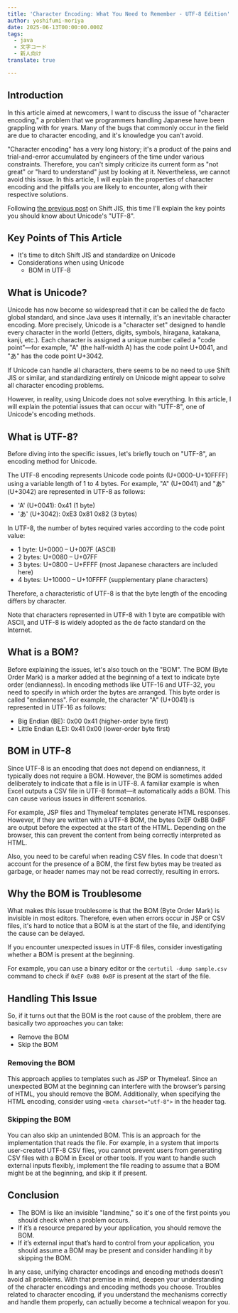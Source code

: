 ```yaml
---
title: 'Character Encoding: What You Need to Remember - UTF-8 Edition'
author: yoshifumi-moriya
date: 2025-06-13T00:00:00.000Z
tags:
  - java
  - 文字コード
  - 新人向け
translate: true

---
```


## Introduction

In this article aimed at newcomers, I want to discuss the issue of "character encoding," a problem that we programmers handling Japanese have been grappling with for years. Many of the bugs that commonly occur in the field are due to character encoding, and it's knowledge you can't avoid.

"Character encoding" has a very long history; it's a product of the pains and trial-and-error accumulated by engineers of the time under various constraints. Therefore, you can't simply criticize its current form as "not great" or "hard to understand" just by looking at it. Nevertheless, we cannot avoid this issue. In this article, I will explain the properties of character encoding and the pitfalls you are likely to encounter, along with their respective solutions.

Following [the previous post](/blogs/2024/06/16/moji-code1/) on Shift JIS, this time I'll explain the key points you should know about Unicode's "UTF-8".

## Key Points of This Article

* It's time to ditch Shift JIS and standardize on Unicode
* Considerations when using Unicode
  * BOM in UTF-8

## What is Unicode?

Unicode has now become so widespread that it can be called the de facto global standard, and since Java uses it internally, it's an inevitable character encoding. More precisely, Unicode is a "character set" designed to handle every character in the world (letters, digits, symbols, hiragana, katakana, kanji, etc.). Each character is assigned a unique number called a "code point"—for example, "A" (the half-width A) has the code point U+0041, and "あ" has the code point U+3042.

If Unicode can handle all characters, there seems to be no need to use Shift JIS or similar, and standardizing entirely on Unicode might appear to solve all character encoding problems.

However, in reality, using Unicode does not solve everything. In this article, I will explain the potential issues that can occur with "UTF-8", one of Unicode's encoding methods.

## What is UTF-8?

Before diving into the specific issues, let's briefly touch on "UTF-8", an encoding method for Unicode.

The UTF-8 encoding represents Unicode code points (U+0000–U+10FFFF) using a variable length of 1 to 4 bytes. For example, "A" (U+0041) and "あ" (U+3042) are represented in UTF-8 as follows:

* 'A' (U+0041): 0x41 (1 byte)
* 'あ' (U+3042): 0xE3 0x81 0x82 (3 bytes)

In UTF-8, the number of bytes required varies according to the code point value:

* 1 byte: U+0000 – U+007F (ASCII)
* 2 bytes: U+0080 – U+07FF
* 3 bytes: U+0800 – U+FFFF (most Japanese characters are included here)
* 4 bytes: U+10000 – U+10FFFF (supplementary plane characters)

Therefore, a characteristic of UTF-8 is that the byte length of the encoding differs by character.

Note that characters represented in UTF-8 with 1 byte are compatible with ASCII, and UTF-8 is widely adopted as the de facto standard on the Internet.

## What is a BOM?

Before explaining the issues, let's also touch on the "BOM". The BOM (Byte Order Mark) is a marker added at the beginning of a text to indicate byte order (endianness). In encoding methods like UTF-16 and UTF-32, you need to specify in which order the bytes are arranged. This byte order is called "endianness". For example, the character "A" (U+0041) is represented in UTF-16 as follows:

* Big Endian (BE): 0x00 0x41 (higher-order byte first)
* Little Endian (LE): 0x41 0x00 (lower-order byte first)

## BOM in UTF-8

Since UTF-8 is an encoding that does not depend on endianness, it typically does not require a BOM. However, the BOM is sometimes added deliberately to indicate that a file is in UTF-8. A familiar example is when Excel outputs a CSV file in UTF-8 format—it automatically adds a BOM. This can cause various issues in different scenarios.

For example, JSP files and Thymeleaf templates generate HTML responses. However, if they are written with a UTF-8 BOM, the bytes 0xEF 0xBB 0xBF are output before the expected <!DOCTYPE html> at the start of the HTML. Depending on the browser, this can prevent the content from being correctly interpreted as HTML.

Also, you need to be careful when reading CSV files. In code that doesn't account for the presence of a BOM, the first few bytes may be treated as garbage, or header names may not be read correctly, resulting in errors.

## Why the BOM is Troublesome

What makes this issue troublesome is that the BOM (Byte Order Mark) is invisible in most editors. Therefore, even when errors occur in JSP or CSV files, it's hard to notice that a BOM is at the start of the file, and identifying the cause can be delayed.

If you encounter unexpected issues in UTF-8 files, consider investigating whether a BOM is present at the beginning.

For example, you can use a binary editor or the `certutil -dump sample.csv` command to check if `0xEF 0xBB 0xBF` is present at the start of the file.

## Handling This Issue

So, if it turns out that the BOM is the root cause of the problem, there are basically two approaches you can take:

* Remove the BOM
* Skip the BOM

### Removing the BOM

This approach applies to templates such as JSP or Thymeleaf. Since an unexpected BOM at the beginning can interfere with the browser’s parsing of HTML, you should remove the BOM. Additionally, when specifying the HTML encoding, consider using `<meta charset="utf-8">` in the header tag.

### Skipping the BOM

You can also skip an unintended BOM. This is an approach for the implementation that reads the file. For example, in a system that imports user-created UTF-8 CSV files, you cannot prevent users from generating CSV files with a BOM in Excel or other tools. If you want to handle such external inputs flexibly, implement the file reading to assume that a BOM might be at the beginning, and skip it if present.

## Conclusion

* The BOM is like an invisible "landmine," so it's one of the first points you should check when a problem occurs.
* If it’s a resource prepared by your application, you should remove the BOM.
* If it’s external input that’s hard to control from your application, you should assume a BOM may be present and consider handling it by skipping the BOM.

In any case, unifying character encodings and encoding methods doesn’t avoid all problems. With that premise in mind, deepen your understanding of the character encodings and encoding methods you choose. Troubles related to character encoding, if you understand the mechanisms correctly and handle them properly, can actually become a technical weapon for you.
